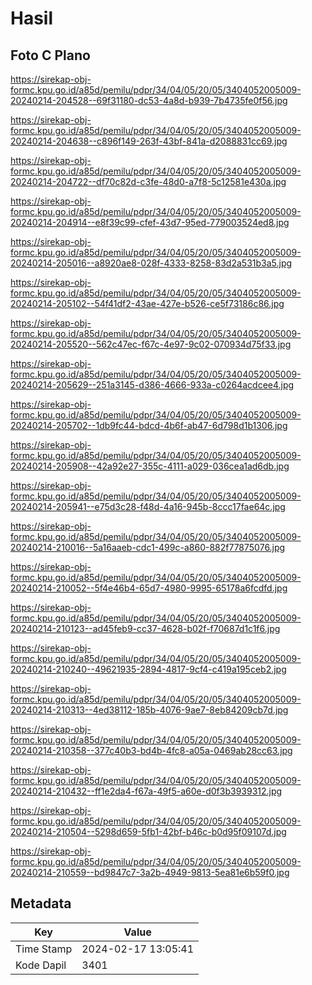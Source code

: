 # Hasil

## Foto C Plano

https://sirekap-obj-formc.kpu.go.id/a85d/pemilu/pdpr/34/04/05/20/05/3404052005009-20240214-204528--69f31180-dc53-4a8d-b939-7b4735fe0f56.jpg

https://sirekap-obj-formc.kpu.go.id/a85d/pemilu/pdpr/34/04/05/20/05/3404052005009-20240214-204638--c896f149-263f-43bf-841a-d2088831cc69.jpg

https://sirekap-obj-formc.kpu.go.id/a85d/pemilu/pdpr/34/04/05/20/05/3404052005009-20240214-204722--df70c82d-c3fe-48d0-a7f8-5c12581e430a.jpg

https://sirekap-obj-formc.kpu.go.id/a85d/pemilu/pdpr/34/04/05/20/05/3404052005009-20240214-204914--e8f39c99-cfef-43d7-95ed-779003524ed8.jpg

https://sirekap-obj-formc.kpu.go.id/a85d/pemilu/pdpr/34/04/05/20/05/3404052005009-20240214-205016--a8920ae8-028f-4333-8258-83d2a531b3a5.jpg

https://sirekap-obj-formc.kpu.go.id/a85d/pemilu/pdpr/34/04/05/20/05/3404052005009-20240214-205102--54f41df2-43ae-427e-b526-ce5f73186c86.jpg

https://sirekap-obj-formc.kpu.go.id/a85d/pemilu/pdpr/34/04/05/20/05/3404052005009-20240214-205520--562c47ec-f67c-4e97-9c02-070934d75f33.jpg

https://sirekap-obj-formc.kpu.go.id/a85d/pemilu/pdpr/34/04/05/20/05/3404052005009-20240214-205629--251a3145-d386-4666-933a-c0264acdcee4.jpg

https://sirekap-obj-formc.kpu.go.id/a85d/pemilu/pdpr/34/04/05/20/05/3404052005009-20240214-205702--1db9fc44-bdcd-4b6f-ab47-6d798d1b1306.jpg

https://sirekap-obj-formc.kpu.go.id/a85d/pemilu/pdpr/34/04/05/20/05/3404052005009-20240214-205908--42a92e27-355c-4111-a029-036cea1ad6db.jpg

https://sirekap-obj-formc.kpu.go.id/a85d/pemilu/pdpr/34/04/05/20/05/3404052005009-20240214-205941--e75d3c28-f48d-4a16-945b-8ccc17fae64c.jpg

https://sirekap-obj-formc.kpu.go.id/a85d/pemilu/pdpr/34/04/05/20/05/3404052005009-20240214-210016--5a16aaeb-cdc1-499c-a860-882f77875076.jpg

https://sirekap-obj-formc.kpu.go.id/a85d/pemilu/pdpr/34/04/05/20/05/3404052005009-20240214-210052--5f4e46b4-65d7-4980-9995-65178a6fcdfd.jpg

https://sirekap-obj-formc.kpu.go.id/a85d/pemilu/pdpr/34/04/05/20/05/3404052005009-20240214-210123--ad45feb9-cc37-4628-b02f-f70687d1c1f6.jpg

https://sirekap-obj-formc.kpu.go.id/a85d/pemilu/pdpr/34/04/05/20/05/3404052005009-20240214-210240--49621935-2894-4817-9cf4-c419a195ceb2.jpg

https://sirekap-obj-formc.kpu.go.id/a85d/pemilu/pdpr/34/04/05/20/05/3404052005009-20240214-210313--4ed38112-185b-4076-9ae7-8eb84209cb7d.jpg

https://sirekap-obj-formc.kpu.go.id/a85d/pemilu/pdpr/34/04/05/20/05/3404052005009-20240214-210358--377c40b3-bd4b-4fc8-a05a-0469ab28cc63.jpg

https://sirekap-obj-formc.kpu.go.id/a85d/pemilu/pdpr/34/04/05/20/05/3404052005009-20240214-210432--ff1e2da4-f67a-49f5-a60e-d0f3b3939312.jpg

https://sirekap-obj-formc.kpu.go.id/a85d/pemilu/pdpr/34/04/05/20/05/3404052005009-20240214-210504--5298d659-5fb1-42bf-b46c-b0d95f09107d.jpg

https://sirekap-obj-formc.kpu.go.id/a85d/pemilu/pdpr/34/04/05/20/05/3404052005009-20240214-210559--bd9847c7-3a2b-4949-9813-5ea81e6b59f0.jpg


## Metadata

| Key        | Value               |
| ---------- | ------------------- |
| Time Stamp | 2024-02-17 13:05:41 |
| Kode Dapil | 3401                |



